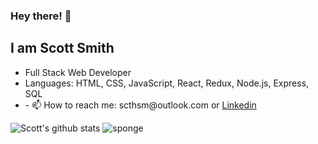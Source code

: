 ### Hey there! 👋

## I am Scott Smith

<ul>
  <li> Full Stack Web Developer </li>
  <li> Languages: HTML, CSS, JavaScript, React, Redux, Node.js, Express, SQL </li>
  <li>- 📫 How to reach me: scthsm@outlook.com or <a rel="nofollow noopener noreferrer" target="_blank" href="https://www.linkedin.com/in/scott-thomas-smith/">Linkedin</a>
</ul>  

![Scott's github stats](https://github-readme-stats.vercel.app/api?username=ScottSmith23)
![sponge](https://media.tenor.com/images/f0b3990f2f99ba1623a13564976c975e/tenor.gif)
<!--
**ScottSmith23/ScottSmith23** is a ✨ _special_ ✨ repository because its `README.md` (this file) appears on your GitHub profile.

Here are some ideas to get you started:

- 🔭 I’m currently working on ...
- 🌱 I’m currently learning ...
- 👯 I’m looking to collaborate on ...
- 🤔 I’m looking for help with ...
- 💬 Ask me about ...
- 📫 How to reach me: ...
- 😄 Pronouns: ...
- ⚡ Fun fact: ...
-->
